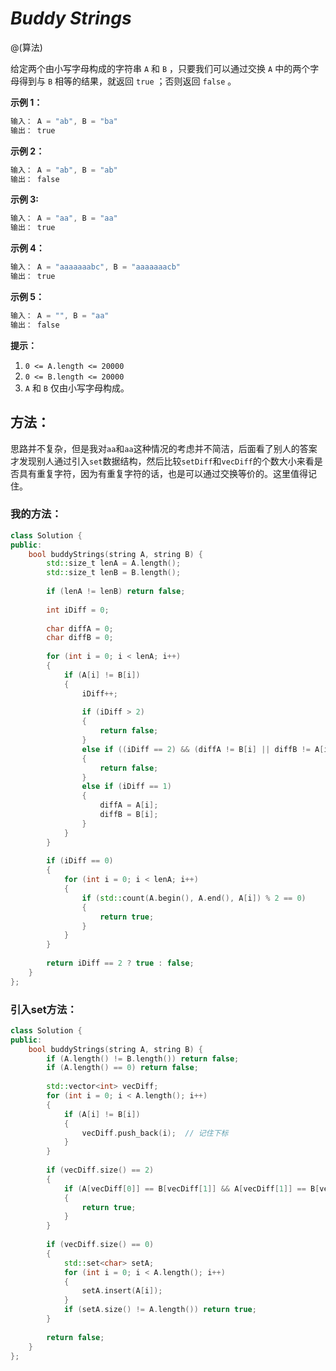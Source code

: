 # *Buddy Strings*

@(算法)

给定两个由小写字母构成的字符串 `A` 和 `B` ，只要我们可以通过交换 `A` 中的两个字母得到与 `B` 相等的结果，就返回 `true` ；否则返回 `false` 。

**示例 1：**
```powershell
输入： A = "ab", B = "ba"
输出： true
```

**示例 2：**
```powershell
输入： A = "ab", B = "ab"
输出： false
```

**示例 3:**
```powershell
输入： A = "aa", B = "aa"
输出： true
```

**示例 4：**
```powershell
输入： A = "aaaaaaabc", B = "aaaaaaacb"
输出： true
```

**示例 5：**
```powershell
输入： A = "", B = "aa"
输出： false
```

**提示：**
1. `0 <= A.length <= 20000`
2. `0 <= B.length <= 20000`
3. `A` 和 `B` 仅由小写字母构成。  


## 方法：

思路并不复杂，但是我对`aa`和`aa`这种情况的考虑并不简洁，后面看了别人的答案才发现别人通过引入`set`数据结构，然后比较`setDiff`和`vecDiff`的个数大小来看是否具有重复字符，因为有重复字符的话，也是可以通过交换等价的。这里值得记住。

### 我的方法：
```cpp
class Solution {
public:
    bool buddyStrings(string A, string B) {
        std::size_t lenA = A.length();
        std::size_t lenB = B.length();
        
        if (lenA != lenB) return false;
        
        int iDiff = 0;
        
        char diffA = 0;
        char diffB = 0;
        
        for (int i = 0; i < lenA; i++)
        {
            if (A[i] != B[i])
            {
                iDiff++;
                
                if (iDiff > 2)
                {
                    return false;
                }
                else if ((iDiff == 2) && (diffA != B[i] || diffB != A[i]))
                {
                    return false;
                }
                else if (iDiff == 1)
                {
                    diffA = A[i];
                    diffB = B[i];
                }
            }
        }
        
        if (iDiff == 0)
        {
            for (int i = 0; i < lenA; i++)
            {
                if (std::count(A.begin(), A.end(), A[i]) % 2 == 0)
                {
                    return true;
                }
            }
        }
        
        return iDiff == 2 ? true : false;
    }
};
```


### 引入set方法：

```cpp
class Solution {
public:
    bool buddyStrings(string A, string B) {
        if (A.length() != B.length()) return false;
        if (A.length() == 0) return false;
        
        std::vector<int> vecDiff;
        for (int i = 0; i < A.length(); i++)
        {
            if (A[i] != B[i])
            {
                vecDiff.push_back(i);  // 记住下标
            }
        }
        
        if (vecDiff.size() == 2)
        {
            if (A[vecDiff[0]] == B[vecDiff[1]] && A[vecDiff[1]] == B[vecDiff[0]])
            {
                return true;
            }
        }
        
        if (vecDiff.size() == 0)
        {
            std::set<char> setA;
            for (int i = 0; i < A.length(); i++)
            {
                setA.insert(A[i]);
            }
            if (setA.size() != A.length()) return true;
        }
        
        return false;
    }
};
```
